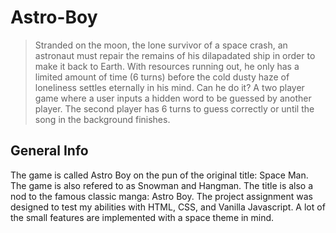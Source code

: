 # Astro-Boy
> Stranded on the moon, the lone survivor of a space crash, an astronaut must repair the remains of his dilapadated ship in order to make it back to Earth. With resources running out, he only has a limited amount of time (6 turns) before the cold dusty haze of loneliness settles eternally in his mind. Can he do it?
> A two player game where a user inputs a hidden word to be guessed by another player. The second player has 6 turns to guess correctly or until the song in the background finishes.

## General Info
The game is called Astro Boy on the pun of the original title: Space Man. The game is also refered to as Snowman and Hangman. The title is also a nod to the famous classic manga: Astro Boy. The project assignment was designed to test my abilities with HTML, CSS, and Vanilla Javascript. A lot of the small features are implemented with a space theme in mind.

